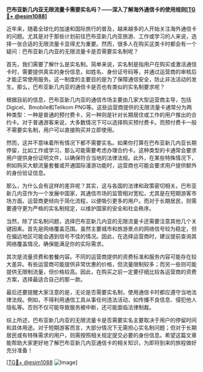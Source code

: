 **巴布亚新几内亚无限流量卡需要实名吗？——深入了解海外通信卡的使用规则[[TG💪+ @esim1088](https://t.me/s/esim1088)]**

近年来，随着全球化的加速和国际旅行的普及，越来越多的人开始关注海外通信卡的问题。尤其是对于那些计划前往巴布亚新几内亚旅游、工作或学习的人来说，选择一张合适的无限流量卡显得尤为重要。然而，很多人在购买这类卡时都会有一个疑问：巴布亚新几内亚的无限流量卡是否需要实名制呢？

首先，我们需要了解什么是实名制。简单来说，实名制是指用户在购买或激活通信卡时，需要提供真实的身份信息，如姓名、身份证号码等，并通过运营商的审核后才能正常使用服务。这一制度的主要目的是为了保障通信安全，防止非法活动的发生。那么，巴布亚新几内亚的通信卡是否也有类似的实名制要求呢？

根据目前的信息，巴布亚新几内亚的通信市场主要由几家大型运营商主导，包括Digicel、Bmobile和Telikom PNG等。这些运营商提供的无限流量卡通常分为两种类型：一种是普通的预付费卡，另一种则是针对长期居住或工作的用户推出的合约卡。对于普通游客来说，大多数情况下可以选择购买预付费卡。而预付费卡一般不需要实名制，用户可以直接购买并立即使用。

然而，这并不意味着所有情况下都不需要实名。如果你打算在巴布亚新几内亚长期停留，比如工作或学习，那么可能需要考虑办理合约卡。这种类型的卡通常会要求用户提供身份证明文件，以确保符合当地的法律法规。此外，在某些特殊情况下，例如购买大额流量套餐或开通国际漫游功能时，运营商也可能会要求用户提供额外的身份验证信息。

那么，为什么会有这样的差异呢？其实，这与各国的法律和政策密切相关。巴布亚新几内亚作为一个发展中国家，其通信市场的监管相对宽松，尤其是在短期游客市场方面。运营商更倾向于简化流程，以便吸引更多的用户。而对于长期居民，则需要遵守更为严格的实名制规定，以维护国家的安全和社会秩序。

当然，除了实名制问题，选择巴布亚新几内亚的无限流量卡还需要注意其他几个关键因素。首先是网络覆盖范围。虽然主要城市和旅游景点的网络信号较为稳定，但在偏远地区可能会遇到信号不佳的情况。因此，在选择运营商时，建议提前查询其网络覆盖情况，确保能满足你的实际需求。

其次是流量资费和套餐内容。不同的运营商提供的资费标准和服务内容可能存在较大差异。有些运营商可能提供非常优惠的价格，但流量限制较多；而另一些则可能提供无限制流量，但价格较高。因此，在购买之前一定要仔细比较各运营商的资费方案，选择最适合自己的那一款。

最后还要提醒大家注意的是，无论是否需要实名制，使用通信卡时都应遵守当地法律法规。例如，不得利用通信工具从事任何违法活动，如传播不良信息、侵犯他人隐私等。否则不仅可能导致服务被中断，还可能面临法律制裁。

综上所述，巴布亚新几内亚的无限流量卡是否需要实名主要取决于用户的停留时间和具体用途。对于短期游客而言，大部分情况下无需担心实名制问题；但对于长期居民或有特殊需求的用户，则需按照相关规定提交必要的身份信息。希望这篇文章能帮助大家更好地了解巴布亚新几内亚通信卡的相关知识，为即将到来的旅程做好充分准备！

[[TG💪+ @esim1088](https://t.me/s/esim1088) ![Image](https://i.postimg.cc/4NQfJmqS/Snipaste-2025-05-13-00-14-12.png)]